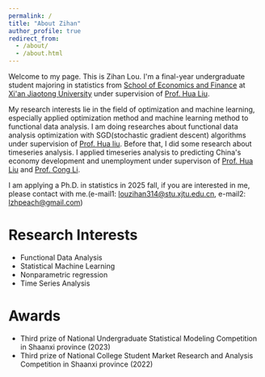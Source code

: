 ```yaml
---
permalink: /
title: "About Zihan"
author_profile: true
redirect_from: 
  - /about/
  - /about.html
---
```


Welcome to my page. This is Zihan Lou. I'm a final-year undergraduate student majoring in statistics from [School of Economics and Finance](http://sef.xjtu.edu.cn) at [Xi'an Jiaotong University](http://www.xjtu.edu.cn) under supervision of [Prof. Hua Liu](https://liuhuasufe.github.io/).

My research interests lie in the field of optimization and machine learning, especially applied optimization method and machine learning method to functional data analysis. I am doing researches about functional data analysis optimization with SGD(stochastic gradient descent) algorithms under supervision of [Prof. Hua liu](https://liuhuasufe.github.io/). Before that, I did some research about timeseries analysis. I applied timeseries analysis to predicting China's economy development and unemployment under supervison of [Prof. Hua Liu](https://liuhuasufe.github.io/) and [Prof. Cong Li](http://sef.xjtu.edu.cn/info/1086/9392.htm).

I am applying a Ph.D. in statistics in 2025 fall, if you are interested in me, please contact with me.(e-mail1: [louzihan314@stu.xjtu.edu.cn](mailto:louzihan314@stu.xjtu.edu.cn), e-mail2: [lzhpeach@gmail.com](mailto:lzhpeach@gmail.com))



Research Interests
======
* Functional Data Analysis
* Statistical Machine Learning
* Nonparametric regression
* Time Series Analysis

Awards
======
* Third prize of National Undergraduate Statistical Modeling Competition in Shaanxi province (2023)
* Third prize of National College Student Market Research and Analysis Competition in Shaanxi province (2022)

